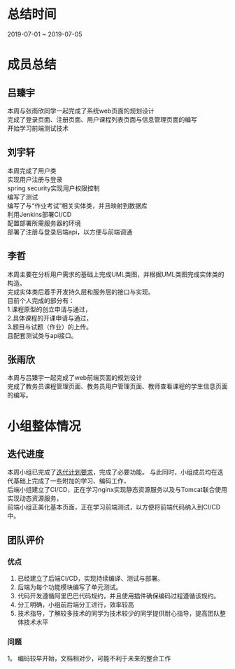 # 总结时间
2019-07-01 ~ 2019-07-05

# 成员总结
## 吕臻宇
本周与张雨欣同学一起完成了系统web页面的规划设计  
完成了登录页面、注册页面、用户课程列表页面与信息管理页面的编写  
开始学习前端测试技术

## 刘宇轩
本周完成了用户类  
实现用户注册与登录  
spring security实现用户权限控制  
编写了测试  
编写了与“作业考试”相关实体类，并且映射到数据库  
利用Jenkins部署CI/CD  
配置部署所需服务器的环境  
部署了注册与登录后端api，以方便与前端调通

## 李哲
本周主要在分析用户需求的基础上完成UML类图，并根据UML类图完成实体类的构造。  
完成实体类后着手开发持久层和服务层的接口与实现。  
目前个人完成的部分有：  
1.课程原型的创立申请与通过，  
2.具体课程的开课申请与通过，  
3.题目与试题（作业）的上传。  
且配套测试类与api接口。  

## 张雨欣
本周与吕臻宇一起完成了web前端页面的规划设计  
完成了教务员课程管理页面、教务员用户管理页面、教师查看课程的学生信息页面的编写。


# 小组整体情况
## 迭代进度
本周小组已完成了[迭代计划要求](https://github.com/StarkLyu/OnlineEdu-SE.Sum.Proj/blob/dev/doc/R1%E8%BF%AD%E4%BB%A3%E8%AE%A1%E5%88%92.doc)，完成了必要功能。 
与此同时，小组成员均在迭代基础上完成了一些附加的学习、编码工作，  
后端小组建立了CI/CD，正在学习nginx实现静态资源服务以及与Tomcat联合使用实现动态资源服务，  
前端小组正美化基本页面，正在学习前端测试，以方便将前端代码纳入到CI/CD中。  

## 团队评价
### 优点
1. 已经建立了后端CI/CD，实现持续编译、测试与部署。
2. 后端为每个功能模块编写了单元测试。
3. 代码开发遵循阿里巴巴代码规约，并且使用插件确保编码过程遵循该规约。
4. 分工明确，小组前后端分工进行，效率较高  
5. 技术指导，了解较多技术的同学为技术较少的同学提供耐心指导，提高团队整体技术水平  

### 问题
1。 编码较早开始，文档相对少，可能不利于未来的整合工作

